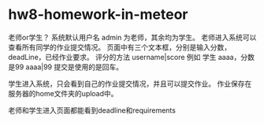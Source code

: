 # hw8-homework-in-meteor

老师or学生？
系统默认用户名 admin 为老师，其余均为学生。
老师进入系统可以查看所有同学的作业提交情况。
页面中有三个文本框，分别是输入分数，deadLine，已经作业要求。
评分的方法
 username|score
例如 学生 aaaa，分数是99
 aaaa|99
提交是使用的是回车。

学生进入系统，只会看到自己的作业提交情况，并且可以提交作业。
作业保存在服务器的home文件夹的upload中。

老师和学生进入页面都能看到deadline和requirements
